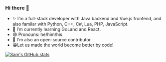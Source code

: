 ### Hi there 👋

- ✨ I’m a full-stack developer with Java backend and Vue.js frontend, and also familar with Python, C++, C#, Lua, PHP, JavaScript.
- 🌱 I’m currently learning GoLand and React.
- 😄 Pronouns: he/him/his
- 🎁 I'm also an open-source contributor.
- 😁Let us made the world become better by code!

[![Sam's GitHub stats](https://github-readme-stats.vercel.app/api?username=samho2008)](https://github.com/samho2008)

<!--
**samho2008/samho2008** is a ✨ _special_ ✨ repository because its `README.md` (this file) appears on your GitHub profile.

Here are some ideas to get you started:

- 🔭 I’m currently working on ...
- 🌱 I’m currently learning ...
- 👯 I’m looking to collaborate on ...
- 🤔 I’m looking for help with ...
- 💬 Ask me about ...
- 📫 How to reach me: ...
- 😄 Pronouns: ...
- ⚡ Fun fact: ...
-->
